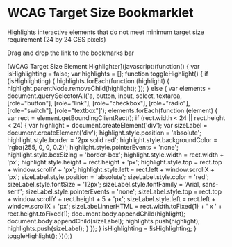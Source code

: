 # WCAG Target Size Bookmarklet
Highlights interactive elements that do not meet minimum target size requirement (24 by 24 CSS pixels)

Drag and drop the link to the bookmarks bar

[WCAG Target Size Element Highlighter](javascript:(function() { var isHighlighting = false; var highlights = []; function toggleHighlight() { if (isHighlighting) { highlights.forEach(function (highlight) { highlight.parentNode.removeChild(highlight); }); } else { var elements = document.querySelectorAll('a, button, input, select, textarea, [role="button"], [role="link"], [role="checkbox"], [role="radio"], [role="switch"], [role="textbox"]'); elements.forEach(function (element) { var rect = element.getBoundingClientRect(); if (rect.width < 24 || rect.height < 24) { var highlight = document.createElement('div'); var sizeLabel = document.createElement('div'); highlight.style.position = 'absolute'; highlight.style.border = '2px solid red'; highlight.style.backgroundColor = 'rgba(255, 0, 0, 0.2)'; highlight.style.pointerEvents = 'none'; highlight.style.boxSizing = 'border-box'; highlight.style.width = rect.width + 'px'; highlight.style.height = rect.height + 'px'; highlight.style.top = rect.top + window.scrollY + 'px'; highlight.style.left = rect.left + window.scrollX + 'px'; sizeLabel.style.position = 'absolute'; sizeLabel.style.color = 'red'; sizeLabel.style.fontSize = '12px'; sizeLabel.style.fontFamily = 'Arial, sans-serif'; sizeLabel.style.pointerEvents = 'none'; sizeLabel.style.top = rect.top + window.scrollY + rect.height + 5 + 'px'; sizeLabel.style.left = rect.left + window.scrollX + 'px'; sizeLabel.innerHTML = rect.width.toFixed(1) + ' x ' + rect.height.toFixed(1); document.body.appendChild(highlight); document.body.appendChild(sizeLabel); highlights.push(highlight); highlights.push(sizeLabel); } }); } isHighlighting = !isHighlighting; } toggleHighlight(); })();)
